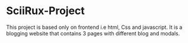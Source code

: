 # SciiRux-Project
This project is based only on frontend i.e html, Css and javascript.
It is a blogging website that contains 3 pages with different blog and modals.
